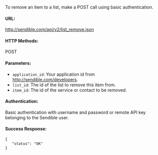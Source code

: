 To remove an item to a list, make a POST call using basic authentication.

#### URL: ####
http://sendible.com/api/v2/list_remove.json

#### HTTP Methods: ####
POST

#### Parameters: ####
  * `application_id`: Your application id from http://sendible.com/developers.
  * `list_id`: The id of the list to remove this item from.
  * `item_id`: The id of the service or contact to be removed.


#### Authentication: ####
Basic authentication with username and password or remote API key belonging to the Sendible user.

#### Success Response: ####
```
{
   "status": "OK"
}
```